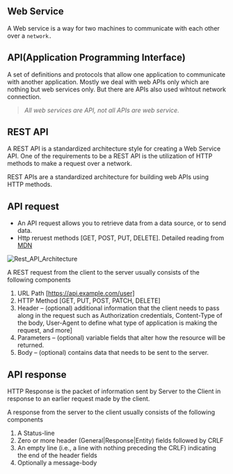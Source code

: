 
**Web Service** 
----------------

  A Web service is a way for two machines to communicate with each other over a `network.`
 
**API(Application Programming Interface)** 
-------------------------------------------

  A set of definitions and protocols that allow one application to communicate with another application.
  Mostly we deal with web APIs only which are nothing but web services only. But there are APIs also used wihtout network connection. 

> _All web services are API, not all APIs are web service._

**REST API** 
----------------

  A REST API is a standardized architecture style for creating a Web Service API. One of the requirements to be a REST API is 
  the utilization of HTTP methods to make a request over a network.
  
  REST APIs are a standardized architecture for building web APIs using HTTP methods.

**API request** 
----------------
  
  - An API request allows you to retrieve data from a data source, or to send data. 
  - Http reruest methods [GET, POST, PUT, DELETE]. Detailed reading from [MDN](https://developer.mozilla.org/en-US/docs/Web/HTTP/Methods) 
  

  ![Rest_API_Architecture](https://idratherbewritingmedia.com/images/api/restapi_www.svg)
    
 A REST request from the client to the server usually consists of the following components
     
  1. URL Path [https://api.example.com/user]
  1. HTTP Method [GET, PUT, POST, PATCH, DELETE]
  1. Header – (optional) additional information that the client needs to pass along in the request such as Authorization credentials, Content-Type of the body, User-Agent to define what type of application is making the request, and more]
  1. Parameters – (optional) variable fields that alter how the resource will be returned.
  1. Body – (optional) contains data that needs to be sent to the server.
    
**API response** 
----------------

  HTTP Response is the packet of information sent by Server to the Client in response to an earlier request made by the client. 
  
A response from the server to the client usually consists of the following components

  1. A Status-line
  2. Zero or more header (General|Response|Entity) fields followed by CRLF
  3. An empty line (i.e., a line with nothing preceding the CRLF) indicating the end of the header fields
  4. Optionally a message-body
    
  
  




  
